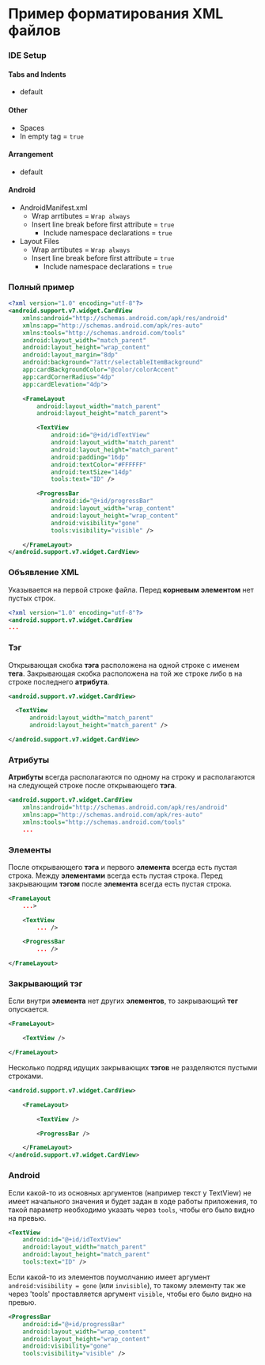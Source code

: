 # Пример форматирования XML файлов

### IDE Setup
#### Tabs and Indents
* default

#### Other
* Spaces
 * In empty tag = `true`

#### Arrangement
* default

#### Android
* AndroidManifest.xml
  * Wrap arrtibutes = `Wrap always`
  * Insert line break before first attribute = `true`
    * Include namespace declarations = `true`
* Layout Files
  * Wrap arrtibutes = `Wrap always`
  * Insert line break before first attribute = `true`
    * Include namespace declarations = `true`

### Полный пример
```xml
<?xml version="1.0" encoding="utf-8"?>
<android.support.v7.widget.CardView
    xmlns:android="http://schemas.android.com/apk/res/android"
    xmlns:app="http://schemas.android.com/apk/res-auto"
    xmlns:tools="http://schemas.android.com/tools"
    android:layout_width="match_parent"
    android:layout_height="wrap_content"
    android:layout_margin="8dp"
    android:background="?attr/selectableItemBackground"
    app:cardBackgroundColor="@color/colorAccent"
    app:cardCornerRadius="4dp"
    app:cardElevation="4dp">

    <FrameLayout
        android:layout_width="match_parent"
        android:layout_height="match_parent">

        <TextView
            android:id="@+id/idTextView"
            android:layout_width="match_parent"
            android:layout_height="match_parent"
            android:padding="16dp"
            android:textColor="#FFFFFF"
            android:textSize="14dp"
            tools:text="ID" />

        <ProgressBar
            android:id="@+id/progressBar"
            android:layout_width="wrap_content"
            android:layout_height="wrap_content"
            android:visibility="gone"
            tools:visibility="visible" />

    </FrameLayout>
</android.support.v7.widget.CardView>
```

### Объявление XML
Указывается на первой строке файла. Перед **корневым элементом** нет пустых строк.
```xml
<?xml version="1.0" encoding="utf-8"?>
<android.support.v7.widget.CardView
...
```

### Тэг
Открывающая скобка **тэга** расположена на одной строке с именем **тега**. Закрывающая скобка расположена на той же строке либо в на строке последнего **атрибута**.
```xml
<android.support.v7.widget.CardView>

  <TextView
      android:layout_width="match_parent"
      android:layout_height="match_parent" />

</android.support.v7.widget.CardView>
```

### Атрибуты
**Атрибуты** всегда располагаются по одному на строку и располагаются на следующей строке после открывающего **тэга**.
```xml
<android.support.v7.widget.CardView
    xmlns:android="http://schemas.android.com/apk/res/android"
    xmlns:app="http://schemas.android.com/apk/res-auto"
    xmlns:tools="http://schemas.android.com/tools"
    ...
```

### Элементы
После открывающего **тэга** и первого **элемента** всегда есть пустая строка. Между **элементами** всегда есть пустая строка. Перед закрывающим **тэгом** после **элемента** всегда есть пустая строка.

```xml
<FrameLayout
    ...>

    <TextView
        ... />

    <ProgressBar
        ... />

</FrameLayout>
```

### Закрывающий тэг
Если внутри **элемента** нет других **элементов**, то закрывающий **тег** опускается.
```xml
<FrameLayout>

    <TextView />

</FrameLayout>
```
Несколько подряд идущих закрывающих **тэгов** не разделяются пустыми строками.
```xml
<android.support.v7.widget.CardView>

    <FrameLayout>

        <TextView />

        <ProgressBar />

    </FrameLayout>
</android.support.v7.widget.CardView>
```

### Android
Если какой-то из основных аргументов (например текст у TextView) не имеет начального значения и будет задан в ходе работы приложения, то такой параметр необходимо указать через `tools`, чтобы его было видно на превью.
```xml
<TextView
    android:id="@+id/idTextView"
    android:layout_width="match_parent"
    android:layout_height="match_parent"
    tools:text="ID" />
```
Если какой-то из элементов поумолчанию имеет аргумент `android:visibility = gone` (или `invisible`), то такому элементу так же через 'tools' проставляется аргумент `visible`, чтобы его было видно на превью.
```xml
<ProgressBar
    android:id="@+id/progressBar"
    android:layout_width="wrap_content"
    android:layout_height="wrap_content"
    android:visibility="gone"
    tools:visibility="visible" />
```
